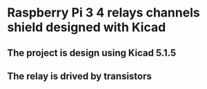 # Raspberry Pi 3 4 relays channels shield designed with Kicad

## The project is design using Kicad 5.1.5 

## The relay is drived by transistors